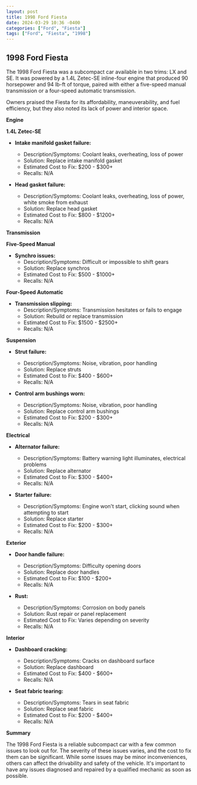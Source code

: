 ```yaml
---
layout: post
title: 1998 Ford Fiesta
date: 2024-03-29 10:36 -0400
categories: ["Ford", "Fiesta"]
tags: ["Ford", "Fiesta", "1998"]
---
```

## 1998 Ford Fiesta

The 1998 Ford Fiesta was a subcompact car available in two trims: LX and SE. It was powered by a 1.4L Zetec-SE inline-four engine that produced 90 horsepower and 94 lb-ft of torque, paired with either a five-speed manual transmission or a four-speed automatic transmission.

Owners praised the Fiesta for its affordability, maneuverability, and fuel efficiency, but they also noted its lack of power and interior space.

**Engine**

**1.4L Zetec-SE**

* **Intake manifold gasket failure:**
    * Description/Symptoms: Coolant leaks, overheating, loss of power
    * Solution: Replace intake manifold gasket
    * Estimated Cost to Fix: $200 - $300+
    * Recalls: N/A

* **Head gasket failure:**
    * Description/Symptoms: Coolant leaks, overheating, loss of power, white smoke from exhaust
    * Solution: Replace head gasket
    * Estimated Cost to Fix: $800 - $1200+
    * Recalls: N/A

**Transmission**

**Five-Speed Manual**

* **Synchro issues:**
    * Description/Symptoms: Difficult or impossible to shift gears
    * Solution: Replace synchros
    * Estimated Cost to Fix: $500 - $1000+
    * Recalls: N/A

**Four-Speed Automatic**

* **Transmission slipping:**
    * Description/Symptoms: Transmission hesitates or fails to engage
    * Solution: Rebuild or replace transmission
    * Estimated Cost to Fix: $1500 - $2500+
    * Recalls: N/A

**Suspension**

* **Strut failure:**
    * Description/Symptoms: Noise, vibration, poor handling
    * Solution: Replace struts
    * Estimated Cost to Fix: $400 - $600+
    * Recalls: N/A

* **Control arm bushings worn:**
    * Description/Symptoms: Noise, vibration, poor handling
    * Solution: Replace control arm bushings
    * Estimated Cost to Fix: $200 - $300+
    * Recalls: N/A

**Electrical**

* **Alternator failure:**
    * Description/Symptoms: Battery warning light illuminates, electrical problems
    * Solution: Replace alternator
    * Estimated Cost to Fix: $300 - $400+
    * Recalls: N/A

* **Starter failure:**
    * Description/Symptoms: Engine won't start, clicking sound when attempting to start
    * Solution: Replace starter
    * Estimated Cost to Fix: $200 - $300+
    * Recalls: N/A

**Exterior**

* **Door handle failure:**
    * Description/Symptoms: Difficulty opening doors
    * Solution: Replace door handles
    * Estimated Cost to Fix: $100 - $200+
    * Recalls: N/A

* **Rust:**
    * Description/Symptoms: Corrosion on body panels
    * Solution: Rust repair or panel replacement
    * Estimated Cost to Fix: Varies depending on severity
    * Recalls: N/A

**Interior**

* **Dashboard cracking:**
    * Description/Symptoms: Cracks on dashboard surface
    * Solution: Replace dashboard
    * Estimated Cost to Fix: $400 - $600+
    * Recalls: N/A

* **Seat fabric tearing:**
    * Description/Symptoms: Tears in seat fabric
    * Solution: Replace seat fabric
    * Estimated Cost to Fix: $200 - $400+
    * Recalls: N/A

**Summary**

The 1998 Ford Fiesta is a reliable subcompact car with a few common issues to look out for. The severity of these issues varies, and the cost to fix them can be significant. While some issues may be minor inconveniences, others can affect the drivability and safety of the vehicle. It's important to have any issues diagnosed and repaired by a qualified mechanic as soon as possible.
